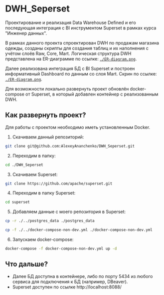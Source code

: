 # DWH_Seperset

Проектирование и реализация Data Warehouse Defined и его последующая интеграция с BI инструментом Superset в рамках курса "Инженер данных".

В рамках данного проекта спроектирован DWH по продажам магазина одежды, созданы скрипты для создания таблиц и их наполнения с учётом слоёв Raw, Core, Mart. Логическая структура DWH представлена на ER-диаграмме по ссылке: <code>[./ER-diagram.png](https://github.com/AlexeyAnanchenko/DWH_Seperset/blob/main/ER-diagram.png)</code>.

Далее реализована интеграция БД с BI Superset и построен информативный Dashboard по данным со слоя Mart. Скрин по ссылке: <code>[./ER-diagram.png](https://github.com/AlexeyAnanchenko/DWH_Seperset/blob/main/my_dashboard_example.png)</code>.

Для возможности локально развернуть проект обновлён docker-compose от Superset, в который добавлен контейнер с реализованным  DWH.

## Как развернуть проект?

Для работы с проектом необходимо иметь установленным Docker.

1. Скачиваем данный репозиторий:

```sh
git clone git@github.com:AlexeyAnanchenko/DWH_Seperset.git
```

2. Переходим в папку:

```sh
cd ./DWH_Seperset
```

3. Скачиваем Superset:

```sh
git clone https://github.com/apache/superset.git
```

4. Переходим в папку Superset:

```sh
cd superset
```

5. Добавляем данные с моего репозитория в Superset:

```sh
cp -r ./../postgres_data ./postgres_data
```

```sh
cp -f ./../docker-compose-non-dev.yml ./docker-compose-non-dev.yml
```

6. Запускаем docker-compose:

```sh
docker-compose -f docker-compose-non-dev.yml up -d
```

## Что дальше?

- Далее БД доступна в контейнере, либо по порту 5434 из любого сервиса для подключения к БД (например, DBeaver).
- Superset доступен по ссылке http://localhost:8088/
